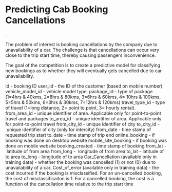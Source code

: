 # Predicting Cab Booking Cancellations
.


The problem of interest is booking cancellations by the company due to unavailability of a car. The challenge is that cancellations can occur very close to the trip start time, thereby causing passengers inconvenience.


The goal of the competition is to create a predictive model for classifying new bookings as to whether they will eventually gets cancelled due to car unavailability. 

id - booking ID
user_id - the ID of the customer (based on mobile number)
vehicle_model_id - vehicle model type.
package_id - type of package (1=4hrs & 40kms, 2=8hrs & 80kms, 3=6hrs & 60kms, 4= 10hrs & 100kms, 5=5hrs & 50kms, 6=3hrs & 30kms, 7=12hrs & 120kms)
travel_type_id - type of travel (1=long distance, 2= point to point, 3= hourly rental).
from_area_id - unique identifier of area. Applicable only for point-to-point travel and packages
to_area_id - unique identifier of area. Applicable only for point-to-point travel
from_city_id - unique identifier of city
to_city_id - unique identifier of city (only for intercity)
from_date - time stamp of requested trip start
to_date - time stamp of trip end
online_booking - if booking was done on desktop website
mobile_site_booking - if booking was done on mobile website
booking_created - time stamp of booking
from_lat - latitude of from area
from_long -  longitude of from area
to_lat - latitude of to area
to_long - longitude of to area
Car_Cancellation (available only in training data) - whether the booking was cancelled (1) or not (0) due to unavailability of a car.
Cost_of_error (available only in training data) - the cost incurred if the booking is misclassified. For an un-cancelled booking, the cost of misclassificaiton is 1. For a cancelled booking, the cost is a function of the cancellation time relative to the trip start time






